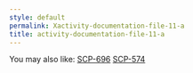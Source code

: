```yaml
---
style: default
permalink: Xactivity-documentation-file-11-a
title: activity-documentation-file-11-a
---
```

You may also like:
[SCP-696](http://scp-wiki.net/scp-696)
[SCP-574](http://scp-wiki.net/scp-574)